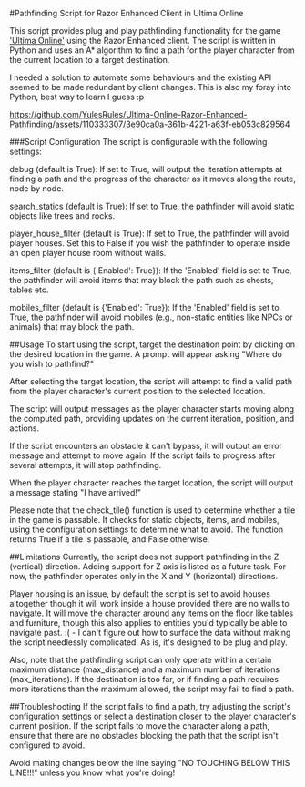 #Pathfinding Script for Razor Enhanced Client in Ultima Online

This script provides plug and play pathfinding functionality for the game ['Ultima Online'](https://en.wikipedia.org/wiki/Ultima_Online "'Ultima Online'") using the Razor Enhanced client. The script is written in Python and uses an A* algorithm to find a path for the player character from the current location to a target destination.

I needed a solution to automate some behaviours and the existing API seemed to be made redundant by client changes. This is also my foray into Python, best way to learn I guess :p


https://github.com/YulesRules/Ultima-Online-Razor-Enhanced-Pathfinding/assets/110333307/3e90ca0a-361b-4221-a63f-eb053c829564


###Script Configuration
The script is configurable with the following settings:

debug (default is True):  If set to True, will output the iteration attempts at finding a path and the progress of the character as it moves along the route, node by node. 

search_statics (default is True): If set to True, the pathfinder will avoid static objects like trees and rocks.

player_house_filter (default is True): If set to True, the pathfinder will avoid player houses. Set this to False if you wish the pathfinder to operate inside an open player house room without walls.

items_filter (default is {'Enabled': True}): If the 'Enabled' field is set to True, the pathfinder will avoid items that may block the path such as chests, tables etc.

mobiles_filter (default is {'Enabled': True}): If the 'Enabled' field is set to True, the pathfinder will avoid mobiles (e.g., non-static entities like NPCs or animals) that may block the path.

##Usage
To start using the script, target the destination point by clicking on the desired location in the game. A prompt will appear asking "Where do you wish to pathfind?"

After selecting the target location, the script will attempt to find a valid path from the player character's current position to the selected location.

The script will output messages as the player character starts moving along the computed path, providing updates on the current iteration, position, and actions.

If the script encounters an obstacle it can't bypass, it will output an error message and attempt to move again. If the script fails to progress after several attempts, it will stop pathfinding.

When the player character reaches the target location, the script will output a message stating "I have arrived!"

Please note that the check_tile() function is used to determine whether a tile in the game is passable. It checks for static objects, items, and mobiles, using the configuration settings to determine what to avoid. The function returns True if a tile is passable, and False otherwise.

##Limitations
Currently, the script does not support pathfinding in the Z (vertical) direction. Adding support for Z axis is listed as a future task. For now, the pathfinder operates only in the X and Y (horizontal) directions.

Player housing is an issue, by default the script is set to avoid houses altogether though it will work inside a house provided there are no walls to navigate. It will move the character around any items on the floor like tables and furniture, though this also applies to entities you'd typically be able to navigate past. :(  - I can't figure out how to surface the data without making the script needlessly complicated. As is, it's designed to be plug and play.

Also, note that the pathfinding script can only operate within a certain maximum distance (max_distance) and a maximum number of iterations (max_iterations). If the destination is too far, or if finding a path requires more iterations than the maximum allowed, the script may fail to find a path.

##Troubleshooting
If the script fails to find a path, try adjusting the script's configuration settings or select a destination closer to the player character's current position. If the script fails to move the character along a path, ensure that there are no obstacles blocking the path that the script isn't configured to avoid.

Avoid making changes below the line saying "NO TOUCHING BELOW THIS LINE!!!" unless you know what you're doing!
